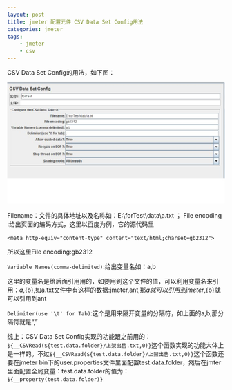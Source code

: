 ```yaml
---
layout: post
title: jmeter 配置元件 CSV Data Set Config用法
categories: jmeter
tags: 
    - jmeter
    - csv
---
```


CSV Data Set Config的用法，如下图：

<img src="/media/img/jmeter-csv.jpg">

Filename：文件的具体地址以及名称如：E:\forTest\data\a.txt ；
File encoding :给出页面的编码方式，这里以百度为例，它的源代码里

    <meta http-equiv="content-type" content="text/html;charset=gb2312"> 

所以这里File encoding:gb2312

`Variable Names(comma-delimited)`:给出变量名如：a,b

这里的变量名是给后面引用用的，如要用到这个文件的值，可以利用变量名来引用：${a},${b},如a.txt文件中有这样的数据:jmeter,ant,那${a}就可以引用到jmeter,${b}就可以引用到ant

`Delimiter(use '\t' for Tab)`:这个是用来隔开变量的分隔符，如上面的a,b,那分隔符就是“,”

综上：CSV Data Set Config实现的功能跟之前用的：`${__CSVRead(${test.data.folder}/上架出售.txt,0)}`这个函数实现的功能大体上是一样的。不过`${__CSVRead(${test.data.folder}/上架出售.txt,0)}`这个函数还要在jmeter bin下的user.properties文件里面配置test.data.folder，然后在jmter 里面配置全局变量：test.data.folder的值为：`${__property(test.data.folder)}`